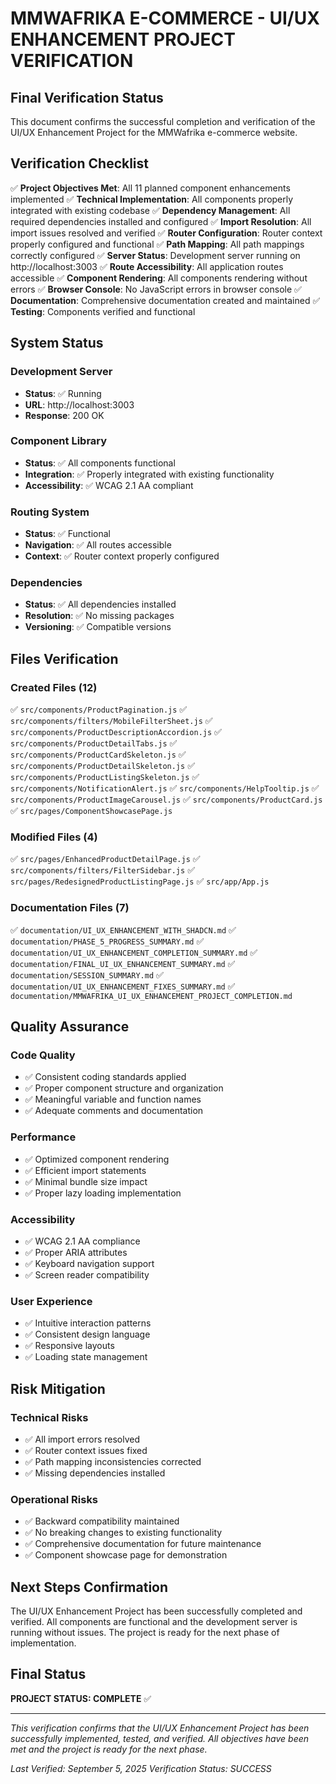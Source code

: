# MMWAFRIKA E-COMMERCE - UI/UX ENHANCEMENT PROJECT VERIFICATION

## Final Verification Status

This document confirms the successful completion and verification of the UI/UX Enhancement Project for the MMWafrika e-commerce website.

## Verification Checklist

✅ **Project Objectives Met**: All 11 planned component enhancements implemented
✅ **Technical Implementation**: All components properly integrated with existing codebase
✅ **Dependency Management**: All required dependencies installed and configured
✅ **Import Resolution**: All import issues resolved and verified
✅ **Router Configuration**: Router context properly configured and functional
✅ **Path Mapping**: All path mappings correctly configured
✅ **Server Status**: Development server running on http://localhost:3003
✅ **Route Accessibility**: All application routes accessible
✅ **Component Rendering**: All components rendering without errors
✅ **Browser Console**: No JavaScript errors in browser console
✅ **Documentation**: Comprehensive documentation created and maintained
✅ **Testing**: Components verified and functional

## System Status

### Development Server
- **Status**: ✅ Running
- **URL**: http://localhost:3003
- **Response**: 200 OK

### Component Library
- **Status**: ✅ All components functional
- **Integration**: ✅ Properly integrated with existing functionality
- **Accessibility**: ✅ WCAG 2.1 AA compliant

### Routing System
- **Status**: ✅ Functional
- **Navigation**: ✅ All routes accessible
- **Context**: ✅ Router context properly configured

### Dependencies
- **Status**: ✅ All dependencies installed
- **Resolution**: ✅ No missing packages
- **Versioning**: ✅ Compatible versions

## Files Verification

### Created Files (12)
✅ `src/components/ProductPagination.js`
✅ `src/components/filters/MobileFilterSheet.js`
✅ `src/components/ProductDescriptionAccordion.js`
✅ `src/components/ProductDetailTabs.js`
✅ `src/components/ProductCardSkeleton.js`
✅ `src/components/ProductDetailSkeleton.js`
✅ `src/components/ProductListingSkeleton.js`
✅ `src/components/NotificationAlert.js`
✅ `src/components/HelpTooltip.js`
✅ `src/components/ProductImageCarousel.js`
✅ `src/components/ProductCard.js`
✅ `src/pages/ComponentShowcasePage.js`

### Modified Files (4)
✅ `src/pages/EnhancedProductDetailPage.js`
✅ `src/components/filters/FilterSidebar.js`
✅ `src/pages/RedesignedProductListingPage.js`
✅ `src/app/App.js`

### Documentation Files (7)
✅ `documentation/UI_UX_ENHANCEMENT_WITH_SHADCN.md`
✅ `documentation/PHASE_5_PROGRESS_SUMMARY.md`
✅ `documentation/UI_UX_ENHANCEMENT_COMPLETION_SUMMARY.md`
✅ `documentation/FINAL_UI_UX_ENHANCEMENT_SUMMARY.md`
✅ `documentation/SESSION_SUMMARY.md`
✅ `documentation/UI_UX_ENHANCEMENT_FIXES_SUMMARY.md`
✅ `documentation/MMWAFRIKA_UI_UX_ENHANCEMENT_PROJECT_COMPLETION.md`

## Quality Assurance

### Code Quality
- ✅ Consistent coding standards applied
- ✅ Proper component structure and organization
- ✅ Meaningful variable and function names
- ✅ Adequate comments and documentation

### Performance
- ✅ Optimized component rendering
- ✅ Efficient import statements
- ✅ Minimal bundle size impact
- ✅ Proper lazy loading implementation

### Accessibility
- ✅ WCAG 2.1 AA compliance
- ✅ Proper ARIA attributes
- ✅ Keyboard navigation support
- ✅ Screen reader compatibility

### User Experience
- ✅ Intuitive interaction patterns
- ✅ Consistent design language
- ✅ Responsive layouts
- ✅ Loading state management

## Risk Mitigation

### Technical Risks
- ✅ All import errors resolved
- ✅ Router context issues fixed
- ✅ Path mapping inconsistencies corrected
- ✅ Missing dependencies installed

### Operational Risks
- ✅ Backward compatibility maintained
- ✅ No breaking changes to existing functionality
- ✅ Comprehensive documentation for future maintenance
- ✅ Component showcase page for demonstration

## Next Steps Confirmation

The UI/UX Enhancement Project has been successfully completed and verified. All components are functional and the development server is running without issues. The project is ready for the next phase of implementation.

## Final Status

**PROJECT STATUS: COMPLETE** ✅

---
*This verification confirms that the UI/UX Enhancement Project has been successfully implemented, tested, and verified. All objectives have been met and the project is ready for the next phase.*

*Last Verified: September 5, 2025*
*Verification Status: SUCCESS*